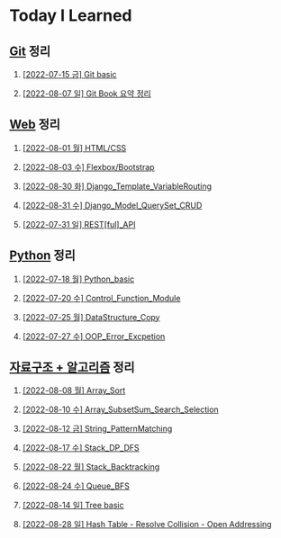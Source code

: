 # Today I Learned

## [Git](/Git) 정리

1. [[2022-07-15 금] Git basic](./Git/0715_Git_basic.md)


2. [[2022-08-07 일] Git Book 요약 정리](https://github.com/kimsixsue/CS-Study/blob/master/kimsixsue/Git_GitHub.md)

## [Web](/Web) 정리

1. [[2022-08-01 월] HTML/CSS](./Web/0801_HTML_CSS.md)

2. [[2022-08-03 수] Flexbox/Bootstrap](./Web/0803_Flexbox_Bootstrap.md)

3. [[2022-08-30 화] Django_Template_VariableRouting](./Web/0830_Django_Template_VariableRouting.md)

4. [[2022-08-31 수] Django_Model_QuerySet_CRUD](./Web/0831_Django_Model_QuerySet_CRUD.md)


5. [[2022-07-31 일] REST[ful]_API](https://github.com/kimsixsue/CS-Study/blob/master/kimsixsue/RESTful_API.md)

## [Python](/Python) 정리

1. [[2022-07-18 월] Python_basic](/Python/0718_Python_basic.md)


2. [[2022-07-20 수] Control_Function_Module](/Python/0720_control_function_module.md)


3. [[2022-07-25 월] DataStructure_Copy](/Python/0725_data_structure_copy.md)


4. [[2022-07-27 수] OOP_Error_Excpetion](/Python/0727_OOP_error_exception.md)

## [자료구조 + 알고리즘](/Algorithm) 정리

1. [[2022-08-08 월] Array_Sort](./Algorithm/0808_Array_Sort.md)

2. [[2022-08-10 수] Array_SubsetSum_Search_Selection](./Algorithm/0810_Array_SubsetSum_Search_Selection.md)


3. [[2022-08-12 금] String_PatternMatching](./Algorithm/0812_String_PatternMatching.md)


4. [[2022-08-17 수] Stack_DP_DFS](./Algorithm/0817_Stack_DP_DFS.md)

5. [[2022-08-22 월] Stack_Backtracking](./Algorithm/Stack_Backtracking.md)


6. [[2022-08-24 수] Queue_BFS](./Algorithm/0824_Queue_BFS.md)


7. [[2022-08-14 일] Tree basic](https://github.com/kimsixsue/CS-Study/blob/master/kimsixsue/Tree.md)


8. [[2022-08-28 일] Hash Table - Resolve Collision - Open Addressing](https://github.com/kimsixsue/CS-Study/blob/master/kimsixsue/Open_Addressing.md)